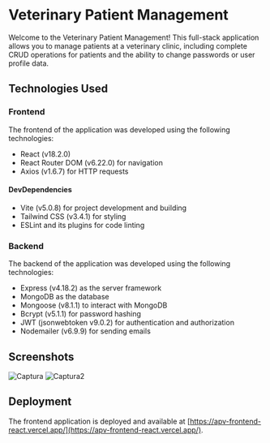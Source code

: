 # Veterinary Patient Management

Welcome to the Veterinary Patient Management! This full-stack application allows you to manage patients at a veterinary clinic, including complete CRUD operations for patients and the ability to change passwords or user profile data.

## Technologies Used

### Frontend

The frontend of the application was developed using the following technologies:

- React (v18.2.0)
- React Router DOM (v6.22.0) for navigation
- Axios (v1.6.7) for HTTP requests

#### DevDependencies

- Vite (v5.0.8) for project development and building
- Tailwind CSS (v3.4.1) for styling
- ESLint and its plugins for code linting

### Backend

The backend of the application was developed using the following technologies:

- Express (v4.18.2) as the server framework
- MongoDB as the database
- Mongoose (v8.1.1) to interact with MongoDB
- Bcrypt (v5.1.1) for password hashing
- JWT (jsonwebtoken v9.0.2) for authentication and authorization
- Nodemailer (v6.9.9) for sending emails

## Screenshots
![Captura](https://github.com/mcmmiguel/ApvFrontend-JS/assets/112898464/c9b1b624-c6fc-4be3-af23-b31bbe07d961)
![Captura2](https://github.com/mcmmiguel/ApvFrontend-JS/assets/112898464/2727c699-44fc-48fb-b168-574c5cb397d8)


## Deployment
The frontend application is deployed and available at [https://apv-frontend-react.vercel.app/](https://apv-frontend-react.vercel.app/).
